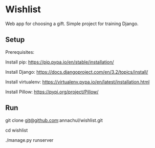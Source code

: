 # Wishlist
Web app for choosing a gift. Simple project for training Django.

## Setup
Prerequisites: 

Install pip:
https://pip.pypa.io/en/stable/installation/

Install Django:
https://docs.djangoproject.com/en/3.2/topics/install/

Install virtualenv:
https://virtualenv.pypa.io/en/latest/installation.html

Install Pillow:
https://pypi.org/project/Pillow/

## Run
git clone git@github.com:annachul/wishlist.git

cd wishlist

./manage.py runserver 
